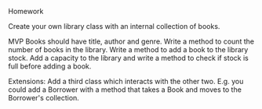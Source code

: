 Homework

Create your own library class with an internal collection of books.


MVP
Books should have title, author and genre.
Write a method to count the number of books in the library.
Write a method to add a book to the library stock.
Add a capacity to the library and write a method to check if stock is full before adding a book.


Extensions:
Add a third class which interacts with the other two. E.g. you could add a Borrower with a method that takes a Book and moves to the Borrower's collection.
